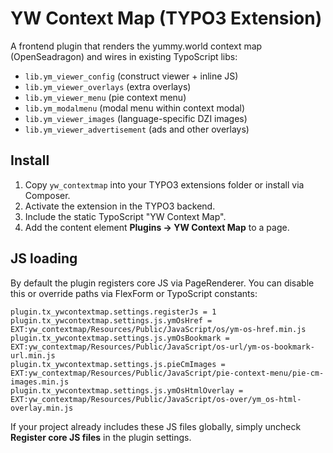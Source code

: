 # YW Context Map (TYPO3 Extension)

A frontend plugin that renders the yummy.world context map (OpenSeadragon) and wires in
existing TypoScript libs:

- `lib.ym_viewer_config`          (construct viewer + inline JS)
- `lib.ym_viewer_overlays`        (extra overlays)
- `lib.ym_viewer_menu`            (pie context menu)
- `lib.ym_modalmenu`              (modal menu within context modal)
- `lib.ym_viewer_images`          (language-specific DZI images)
- `lib.ym_viewer_advertisement`   (ads and other overlays)

## Install

1. Copy `yw_contextmap` into your TYPO3 extensions folder or install via Composer.
2. Activate the extension in the TYPO3 backend.
3. Include the static TypoScript "YW Context Map".
4. Add the content element **Plugins → YW Context Map** to a page.

## JS loading

By default the plugin registers core JS via PageRenderer. You can disable this or override paths via FlexForm or TypoScript constants:

```
plugin.tx_ywcontextmap.settings.registerJs = 1
plugin.tx_ywcontextmap.settings.js.ymOsHref = EXT:yw_contextmap/Resources/Public/JavaScript/os/ym-os-href.min.js
plugin.tx_ywcontextmap.settings.js.ymOsBookmark = EXT:yw_contextmap/Resources/Public/JavaScript/os-url/ym-os-bookmark-url.min.js
plugin.tx_ywcontextmap.settings.js.pieCmImages = EXT:yw_contextmap/Resources/Public/JavaScript/pie-context-menu/pie-cm-images.min.js
plugin.tx_ywcontextmap.settings.js.ymOsHtmlOverlay = EXT:yw_contextmap/Resources/Public/JavaScript/os-over/ym_os-html-overlay.min.js
```

If your project already includes these JS files globally, simply uncheck **Register core JS files** in the plugin settings.
